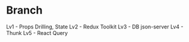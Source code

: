 # Branch
Lv1 - Props Drilling, State
Lv2 - Redux Toolkit
Lv3 - DB json-server
Lv4 - Thunk
Lv5 - React Query
